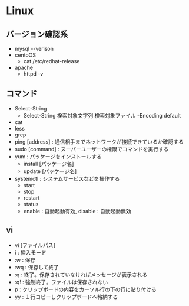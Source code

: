 # Linux

## バージョン確認系

- mysql --verison
- centoOS
  - cat /etc/redhat-release
- apache
  - httpd -v

## コマンド

- Select-String
  - Select-String 検索対象文字列 検索対象ファイル -Encoding default
- cat
- less
- grep
- ping [address] : 通信相手までネットワークが接続できているか確認する
- sudo [command] : スーパーユーザーの権限でコマンドを実行する
- yum : パッケージをインストールする
  - install [パッケージ名]
  - update [パッケージ名]
- systemctl : システムサービスなどを操作する
  - start
  - stop
  - restart
  - status
  - enable : 自動起動有効, disable : 自動起動無効

## vi

- vi [ファイルパス]
- i : 挿入モード
- :w : 保存
- :wq : 保存して終了
- :q : 終了。保存されていなければメッセージが表示される
- :q! : 強制終了。ファイルは保存されない
- p : クリップボードの内容をカーソル行の下の行に貼り付ける
- yy : １行コピーしクリップボードへ格納する